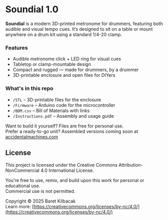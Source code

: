 # Soundial 1.0

**Soundial** is a modern 3D-printed metronome for drummers, featuring both audible and visual tempo cues. It’s designed to sit on a table or mount anywhere on a drum kit using a standard 1/4-20 clamp.

### Features
- Audible metronome click + LED ring for visual cues  
- Tabletop or clamp-mountable design  
- Compact and rugged — made for drummers, by a drummer  
- 3D-printable enclosure and open files for DIYers  

### What's in this repo
- `/STL` – 3D-printable files for the enclosure  
- `/Firmware` – Arduino code for the microcontroller  
- `/BOM.csv` – Bill of Materials with links  
- `/Instructions.pdf` – Assembly and usage guide  

Want to build it yourself? Files are free for personal use.  
Prefer a ready-to-go unit? Assembled versions coming soon at [accidentalmachines.com](https://accidentalmachines.com)

## License

This project is licensed under the Creative Commons Attribution-NonCommercial 4.0 International License.

You're free to use, remix, and build upon this work for personal or educational use.  
Commercial use is not permitted.

Copyright © 2025 Baret Kilbacak  
Learn more: [https://creativecommons.org/licenses/by-nc/4.0/](https://creativecommons.org/licenses/by-nc/4.0/)
